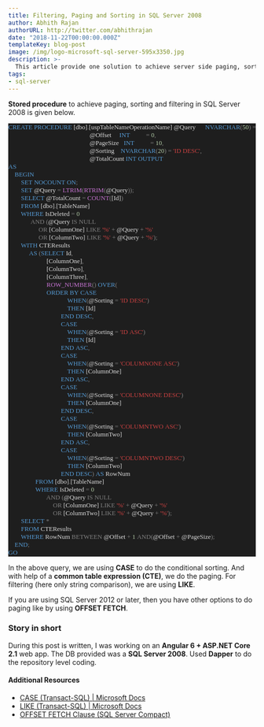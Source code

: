 ```yaml
---
title: Filtering, Paging and Sorting in SQL Server 2008
author: Abhith Rajan
authorURL: http://twitter.com/abhithrajan
date: "2018-11-22T00:00:00.000Z"
templateKey: blog-post
image: /img/logo-microsoft-sql-server-595x3350.jpg
description: >-
  This article provide one solution to achieve server side paging, sorting and filtering in SQL Server 2008.
tags:
- sql-server
---
```


**Stored procedure** to achieve paging, sorting and filtering in SQL Server 2008 is given below.

<pre style="font-family:Consolas;font-size:13px;color:gainsboro;background:#1e1e1e;"><span style="color:#569cd6;">CREATE</span>&nbsp;<span style="color:#569cd6;">PROCEDURE</span>&nbsp;[dbo]<span style="color:#818181;">.</span>[uspTableNameOperationName]&nbsp;@Query&nbsp;&nbsp;&nbsp;&nbsp;&nbsp;&nbsp;<span style="color:#569cd6;">NVARCHAR</span><span style="color:#818181;">(</span><span style="color:#b5cea8;">50</span><span style="color:#818181;">)</span>&nbsp;<span style="color:#818181;">=</span>&nbsp;<span style="color:#818181;">NULL,</span>&nbsp;
												&nbsp;&nbsp;&nbsp;@Offset&nbsp;&nbsp;&nbsp;&nbsp;&nbsp;<span style="color:#569cd6;">INT</span>&nbsp;&nbsp;&nbsp;&nbsp;&nbsp;&nbsp;&nbsp;&nbsp;&nbsp;&nbsp;<span style="color:#818181;">=</span>&nbsp;<span style="color:#b5cea8;">0</span><span style="color:#818181;">,</span>&nbsp;
												&nbsp;&nbsp;&nbsp;@PageSize&nbsp;&nbsp;&nbsp;<span style="color:#569cd6;">INT</span>&nbsp;&nbsp;&nbsp;&nbsp;&nbsp;&nbsp;&nbsp;&nbsp;&nbsp;&nbsp;<span style="color:#818181;">=</span>&nbsp;<span style="color:#b5cea8;">10</span><span style="color:#818181;">,</span>&nbsp;
												&nbsp;&nbsp;&nbsp;@Sorting&nbsp;&nbsp;&nbsp;&nbsp;<span style="color:#569cd6;">NVARCHAR</span><span style="color:#818181;">(</span><span style="color:#b5cea8;">20</span><span style="color:#818181;">)</span>&nbsp;<span style="color:#818181;">=</span>&nbsp;<span style="color:#cb4141;">&#39;ID&nbsp;DESC&#39;</span><span style="color:#818181;">,</span>&nbsp;
												&nbsp;&nbsp;&nbsp;@TotalCount&nbsp;<span style="color:#569cd6;">INT</span>&nbsp;<span style="color:#569cd6;">OUTPUT</span>
<span style="color:#569cd6;">AS</span>
	<span style="color:#569cd6;">BEGIN</span>
		<span style="color:#569cd6;">SET</span>&nbsp;<span style="color:#569cd6;">NOCOUNT</span>&nbsp;<span style="color:#569cd6;">ON</span><span style="color:#818181;">;</span>
		<span style="color:#569cd6;">SET</span>&nbsp;@Query&nbsp;<span style="color:#818181;">=</span>&nbsp;<span style="color:#c975d5;">LTRIM</span><span style="color:#818181;">(</span><span style="color:#c975d5;">RTRIM</span><span style="color:#818181;">(</span>@Query<span style="color:#818181;">));</span>
		<span style="color:#569cd6;">SELECT</span>&nbsp;@TotalCount&nbsp;<span style="color:#818181;">=</span>&nbsp;<span style="color:#c975d5;">COUNT</span><span style="color:#818181;">(</span>[Id]<span style="color:#818181;">)</span>
		<span style="color:#569cd6;">FROM</span>&nbsp;[dbo]<span style="color:#818181;">.</span>[TableName]
		<span style="color:#569cd6;">WHERE</span>&nbsp;IsDeleted&nbsp;<span style="color:#818181;">=</span>&nbsp;<span style="color:#b5cea8;">0</span>
			&nbsp;&nbsp;<span style="color:#818181;">AND</span><span style="color:#569cd6;">&nbsp;</span><span style="color:#818181;">(</span>@Query&nbsp;<span style="color:#818181;">IS</span>&nbsp;<span style="color:#818181;">NULL</span>
				&nbsp;&nbsp;&nbsp;<span style="color:#818181;">OR</span>&nbsp;[ColumnOne]&nbsp;<span style="color:#818181;">LIKE</span>&nbsp;<span style="color:#cb4141;">&#39;%&#39;</span>&nbsp;<span style="color:#818181;">+</span>&nbsp;@Query&nbsp;<span style="color:#818181;">+</span>&nbsp;<span style="color:#cb4141;">&#39;%&#39;</span>
				&nbsp;&nbsp;&nbsp;<span style="color:#818181;">OR</span>&nbsp;[ColumnTwo]&nbsp;<span style="color:#818181;">LIKE</span>&nbsp;<span style="color:#cb4141;">&#39;%&#39;</span>&nbsp;<span style="color:#818181;">+</span>&nbsp;@Query&nbsp;<span style="color:#818181;">+</span>&nbsp;<span style="color:#cb4141;">&#39;%&#39;</span><span style="color:#818181;">);</span>
		<span style="color:#569cd6;">WITH</span>&nbsp;CTEResults
			&nbsp;<span style="color:#569cd6;">AS&nbsp;</span><span style="color:#818181;">(</span><span style="color:#569cd6;">SELECT</span>&nbsp;Id<span style="color:#818181;">,</span>&nbsp;
						[ColumnOne]<span style="color:#818181;">,</span>&nbsp;
						[ColumnTwo]<span style="color:#818181;">,</span>&nbsp;
						[ColumnThree]<span style="color:#818181;">,</span>&nbsp;
						<span style="color:#c975d5;">ROW_NUMBER</span><span style="color:#818181;">()</span>&nbsp;<span style="color:#569cd6;">OVER</span><span style="color:#818181;">(</span>
						<span style="color:#569cd6;">ORDER</span>&nbsp;<span style="color:#569cd6;">BY</span>&nbsp;<span style="color:#569cd6;">CASE</span>
									&nbsp;<span style="color:#569cd6;">WHEN</span><span style="color:#818181;">(</span>@Sorting&nbsp;<span style="color:#818181;">=</span>&nbsp;<span style="color:#cb4141;">&#39;ID&nbsp;DESC&#39;</span><span style="color:#818181;">)</span>
									&nbsp;<span style="color:#569cd6;">THEN</span>&nbsp;[Id]
								&nbsp;<span style="color:#569cd6;">END</span>&nbsp;<span style="color:#569cd6;">DESC</span><span style="color:#818181;">,</span>
								&nbsp;<span style="color:#569cd6;">CASE</span>
									&nbsp;<span style="color:#569cd6;">WHEN</span><span style="color:#818181;">(</span>@Sorting&nbsp;<span style="color:#818181;">=</span>&nbsp;<span style="color:#cb4141;">&#39;ID&nbsp;ASC&#39;</span><span style="color:#818181;">)</span>
									&nbsp;<span style="color:#569cd6;">THEN</span>&nbsp;[Id]
								&nbsp;<span style="color:#569cd6;">END</span>&nbsp;<span style="color:#569cd6;">ASC</span><span style="color:#818181;">,</span>
								&nbsp;<span style="color:#569cd6;">CASE</span>
									&nbsp;<span style="color:#569cd6;">WHEN</span><span style="color:#818181;">(</span>@Sorting&nbsp;<span style="color:#818181;">=</span>&nbsp;<span style="color:#cb4141;">&#39;COLUMNONE&nbsp;ASC&#39;</span><span style="color:#818181;">)</span>
									&nbsp;<span style="color:#569cd6;">THEN</span>&nbsp;[ColumnOne]
								&nbsp;<span style="color:#569cd6;">END</span>&nbsp;<span style="color:#569cd6;">ASC</span><span style="color:#818181;">,</span>
								&nbsp;<span style="color:#569cd6;">CASE</span>
									&nbsp;<span style="color:#569cd6;">WHEN</span><span style="color:#818181;">(</span>@Sorting&nbsp;<span style="color:#818181;">=</span>&nbsp;<span style="color:#cb4141;">&#39;COLUMNONE&nbsp;DESC&#39;</span><span style="color:#818181;">)</span>
									&nbsp;<span style="color:#569cd6;">THEN</span>&nbsp;[ColumnOne]
								&nbsp;<span style="color:#569cd6;">END</span>&nbsp;<span style="color:#569cd6;">DESC</span><span style="color:#818181;">,</span>
								&nbsp;<span style="color:#569cd6;">CASE</span>
									&nbsp;<span style="color:#569cd6;">WHEN</span><span style="color:#818181;">(</span>@Sorting&nbsp;<span style="color:#818181;">=</span>&nbsp;<span style="color:#cb4141;">&#39;COLUMNTWO&nbsp;ASC&#39;</span><span style="color:#818181;">)</span>
									&nbsp;<span style="color:#569cd6;">THEN</span>&nbsp;[ColumnTwo]
								&nbsp;<span style="color:#569cd6;">END</span>&nbsp;<span style="color:#569cd6;">ASC</span><span style="color:#818181;">,</span>
								&nbsp;<span style="color:#569cd6;">CASE</span>
									&nbsp;<span style="color:#569cd6;">WHEN</span><span style="color:#818181;">(</span>@Sorting&nbsp;<span style="color:#818181;">=</span>&nbsp;<span style="color:#cb4141;">&#39;COLUMNTWO&nbsp;DESC&#39;</span><span style="color:#818181;">)</span>
									&nbsp;<span style="color:#569cd6;">THEN</span>&nbsp;[ColumnTwo]
								&nbsp;<span style="color:#569cd6;">END</span>&nbsp;<span style="color:#569cd6;">DESC</span><span style="color:#818181;">)</span>&nbsp;<span style="color:#569cd6;">AS</span>&nbsp;RowNum
				&nbsp;<span style="color:#569cd6;">FROM</span>&nbsp;[dbo]<span style="color:#818181;">.</span>[TableName]
				&nbsp;<span style="color:#569cd6;">WHERE</span>&nbsp;IsDeleted&nbsp;<span style="color:#818181;">=</span>&nbsp;<span style="color:#b5cea8;">0</span>
						<span style="color:#818181;">AND</span><span style="color:#569cd6;">&nbsp;</span><span style="color:#818181;">(</span>@Query&nbsp;<span style="color:#818181;">IS</span>&nbsp;<span style="color:#818181;">NULL</span>
							<span style="color:#818181;">OR</span>&nbsp;[ColumnOne]&nbsp;<span style="color:#818181;">LIKE</span>&nbsp;<span style="color:#cb4141;">&#39;%&#39;</span>&nbsp;<span style="color:#818181;">+</span>&nbsp;@Query&nbsp;<span style="color:#818181;">+</span>&nbsp;<span style="color:#cb4141;">&#39;%&#39;</span>
							<span style="color:#818181;">OR</span>&nbsp;[ColumnTwo]&nbsp;<span style="color:#818181;">LIKE</span>&nbsp;<span style="color:#cb4141;">&#39;%&#39;</span>&nbsp;<span style="color:#818181;">+</span>&nbsp;@Query&nbsp;<span style="color:#818181;">+</span>&nbsp;<span style="color:#cb4141;">&#39;%&#39;</span><span style="color:#818181;">);</span>
		<span style="color:#569cd6;">SELECT</span>&nbsp;<span style="color:#818181;">*</span>
		<span style="color:#569cd6;">FROM</span>&nbsp;CTEResults
		<span style="color:#569cd6;">WHERE</span>&nbsp;RowNum&nbsp;<span style="color:#818181;">BETWEEN</span>&nbsp;@Offset&nbsp;<span style="color:#818181;">+</span>&nbsp;<span style="color:#b5cea8;">1</span>&nbsp;<span style="color:#818181;">AND(</span>@Offset&nbsp;<span style="color:#818181;">+</span>&nbsp;@PageSize<span style="color:#818181;">);</span>
	<span style="color:#569cd6;">END</span><span style="color:#818181;">;</span>
<span style="color:#569cd6;">GO</span></pre>

In the above query, we are using **CASE** to do the conditional sorting. And with help of a **common table expression (CTE)**, we do the paging. For filtering (here only string comparison), we are using **LIKE**.

If you are using SQL Server 2012 or later, then you have other options to do paging like by using **OFFSET FETCH**.

### Story in short

During this post is written, I was working on an **Angular 6 + ASP.NET Core 2.1** web app. The DB provided was a **SQL Server 2008**. Used **Dapper** to do the repository level coding.

#### Additional Resources

- [CASE (Transact-SQL) | Microsoft Docs](https://docs.microsoft.com/en-us/sql/t-sql/language-elements/case-transact-sql?view=sql-server-2017)
- [LIKE (Transact-SQL) | Microsoft Docs](https://docs.microsoft.com/en-us/sql/t-sql/language-elements/like-transact-sql?view=sql-server-2017)
- [OFFSET FETCH Clause (SQL Server Compact)](https://technet.microsoft.com/en-us/library/gg699618(v=sql.110).aspx)
